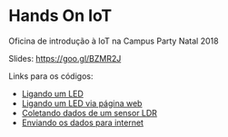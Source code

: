 # Hands On IoT

Oficina de introdução à IoT na Campus Party Natal 2018 

Slides: https://goo.gl/BZMR2J 

Links para os códigos: 
* [Ligando um LED](https://github.com/lar-ect/hands-on-iot/blob/master/led.ino)
* [Ligando um LED via página web](https://github.com/orivaldosantana/IoT-ECT/blob/master/acionamento_via_web/acionamento_via_web.ino)
* [Coletando dados de um sensor LDR](https://github.com/lar-ect/hands-on-iot/blob/master/EspLdr.ino)
* [Enviando os dados para internet](https://github.com/lar-ect/hands-on-iot/blob/master/ThingSpeakLDR.ino)
